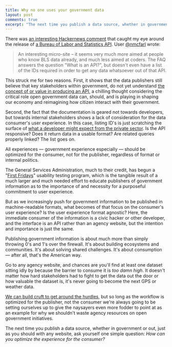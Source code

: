 ```yaml
---
title: Why no one uses your government data
layout: post
comments: true
excerpt: "The next time you publish a data source, whether in government or out, ask yourself one simple question. How can you optimize the experience for the data consumer?"
---
```


There was [an interesting Hackernews comment](https://news.ycombinator.com/item?id=6385623) that caught my eye around the release of [a Bureau of Labor and Statistics API](http://www.bls.gov/developers/api_FAQs.htm). User [@nmcfarl](https://news.ycombinator.com/user?id=nmcfarl) wrote:

> An interesting micro-site – it seems very much more aimed at people who know BLS data already, and much less aimed at coders. The FAQ answers the question "What is an API?", but doesn't even have a list of the IDs required in order to get any data whatsoever out of that API.

This struck me for two reasons. First, it shows that the data publishers still believe that key stakeholders within government, do not yet understand [the concept of or value in producing an API](http://www.youtube.com/watch?v=nyqHClC_UXo), a chilling thought considering the critical role open government data can, should, and is playing in shaping our economy and reimagining how citizen interact with their government.

Second, the fact that the documentation is geared not towards developers, but towards internal stakeholders shows a lack of consideration for the data consumer's user experience. In this case, listing ID's is just scratching the surface of [what a developer might expect from the private sector](http://developer.github.com/). Is the API responsive? Does it return data in a usable format? Are related queries properly linked? The list goes on.

All experiences — government experience especially — should be optimized for the consumer, not for the publisher, regardless of format or internal politics.

The General Services Administration, much to their credit, has begun a "[First Fridays](http://www.usability.gov/how-to-and-tools/guidance/gsa-first-fridays-program.html)" usability testing program, which is the tangible result of a much larger and much needed effort to educate publishers of government information as to the importance of and necessity for a purposeful commitment to user experience.

But as we increasingly push for government information to be published in machine-readable formats, what becomes of that focus on the consumer's user experience? Is the user experience format agnostic? Here, the immediate consumer of the information is a civic hacker or other developer, and the interface is an API rather than an agency website, but the intention and importance is just the same.

Publishing government information is about much more than simply throwing 0's and 1's over the firewall. It's about building ecosystems and communities. It's about solving shared challenges. It's about consumption — after all, that's the American way.

Go to any agency website, and chances are you'll find at least one dataset sitting idly by because the barrier to consume it is *too damn high*. It doesn't matter how hard stakeholders had to fight to get the data out the door or how valuable the dataset is, it's never going to become the next GPS or weather data.

[We can build cruft to get around the hurdles](http://ben.balter.com/2013/07/01/technologys-the-easy-part/), but so long as the workflow is optimized for the publisher, not the consumer we're always going to be setting ourselves up to give the naysayers even more fodder to point at as an example for why we shouldn't waste agency resources on open government initiatives.

The next time you publish a data source, whether in government or out, just as you should with any website, ask yourself one simple question: *How can you optimize the experience for the consumer?*
